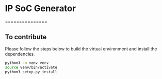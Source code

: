 # IP SoC Generator
===============	


## To contribute
Please follow the steps below to build the virtual environment and install the dependencies.
```bash
python3 -m venv venv
source venv/bin/activate 
python3 setup.py install
```
